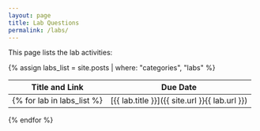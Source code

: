 ```yaml
---
layout: page
title: Lab Questions
permalink: /labs/
---
```


This page lists the lab activities:

{% assign labs_list = site.posts | where: "categories", "labs" %}

| Title and Link | Due Date |
| ------ | ------ |
{% for lab in labs_list %}| [{{ lab.title }}]({{ site.url }}{{ lab.url }}) | {{ lab.due | date: "%e %B %Y" | lstrip }} |
{% endfor %}
